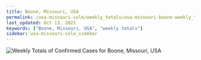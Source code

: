 ```yaml
---
title: Boone, Missouri, USA
permalink: /usa-missouri-cole/weekly_totals/usa-missouri-boone-weekly_totals.html
last_updated: Oct 13, 2021
keywords: ["Boone, Missouri, USA", "weekly totals"]
sidebar: usa-missouri-cole_sidebar
---
```


![Weekly Totals of Confirmed Cases for Boone, Missouri, USA](/covid_tracker/images/graphs/usa-missouri-boone-weekly_totals_graph.png)

